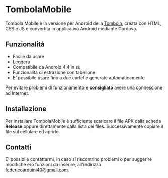 # TombolaMobile
Tombola Mobile è la versione per Android della [Tombola](https://github.com/faffolao/TombolaBasic), creata con HTML, CSS e JS e convertita in applicativo Android mediante Cordova. 
## Funzionalità
 - Facile da usare
 - Leggera
 - Compatibile da Android 4.4 in sù
 - Funzionalità di estrazione con tabellone
 - E' possibile usare fino a due cartelle generate automaticamente

Per evitare problemi di funzionamento è **consigliato** avere una connessione ad Internet.
## Installazione
Per installare TombolaMobile è sufficiente scaricare il file APK dalla scheda **Release** oppure direttamente dalla lista dei files. Successivamente copiare il file sul cellulare ed aprirlo.
## Contatti
E' possibile contattarmi, in caso si riscontrino problemi o per suggerire modifiche e/o funzioni da inserire, all'indirizzo federicoarduini40@gmail.com.
